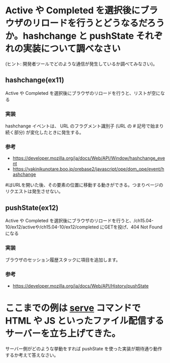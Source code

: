 # Active や Completed を選択後にブラウザのリロードを行うとどうなるだろうか。hashchange と pushState それぞれの実装について調べなさい

(ヒント: 開発者ツールでどのような通信が発生しているか調べてみなさい)。

## hashchange(ex11)

Active や Completed を選択後にブラウザのリロードを行うと、リストが空になる

### 実装

hashchange イベントは、 URL のフラグメント識別子 (URL の # 記号で始まり続く部分) が変化したときに発生する。

### 参考

- https://developer.mozilla.org/ja/docs/Web/API/Window/hashchange_event
- https://yakinikunotare.boo.jp/orebase2/javascript/ope/dom_ope/event/hashchange

#はURLを開いた後、その要素の位置に移動する動きができる。つまりページのリクエストは発生させない。

## pushState(ex12)

Active や Completed を選択後にブラウザのリロードを行うと、/ch15.04-10/ex12/activeや/ch15.04-10/ex12/completed にGETを投げ、404 Not Foundになる

### 実装

ブラウザのセッション履歴スタックに項目を追加します。

### 参考

- https://developer.mozilla.org/ja/docs/Web/API/History/pushState

# ここまでの例は [serve](https://www.npmjs.com/package/serve) コマンドで HTML や JS といったファイル配信するサーバーを立ち上げてきた。

サーバー側がどのような挙動をすれば pushState を使った実装が期待通り動作するか考えて答えなさい。
